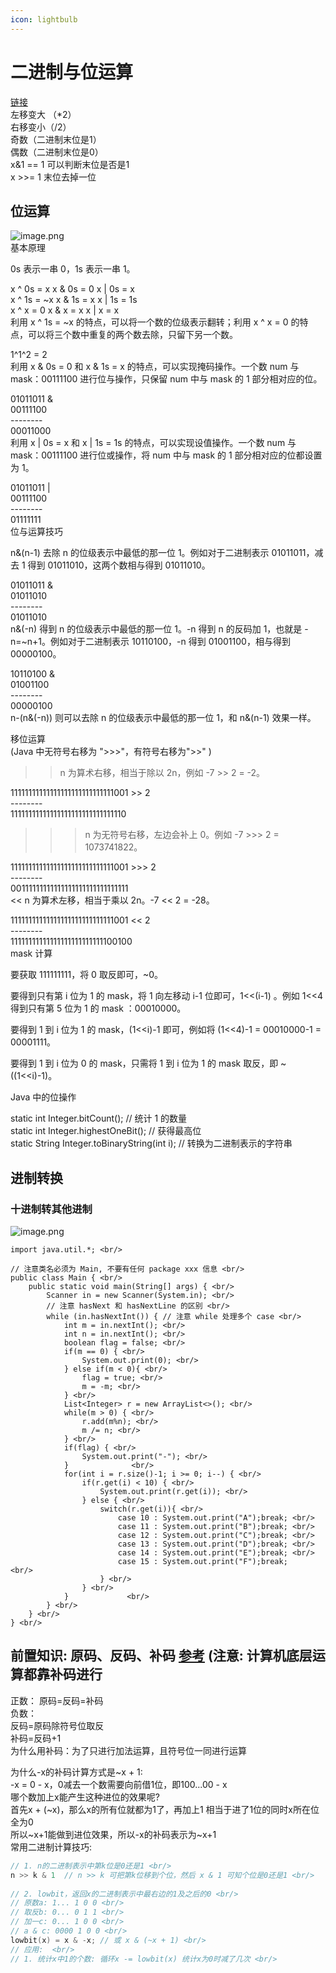 ```yaml
---
icon: lightbulb
---
```

# 二进制与位运算

[链接](https://www.runoob.com/w3cnote/bit-operation.html) <br/>
左移变大 （*2） <br/>
右移变小（/2） <br/>
奇数（二进制末位是1） <br/>
偶数（二进制末位是0） <br/>
x&1 == 1   可以判断末位是否是1 <br/>
x >>= 1  末位去掉一位 <br/>
## 位运算
![image.png](images/2.二进制&位运算-1.png) <br/>
基本原理 <br/>

0s 表示一串 0，1s 表示一串 1。 <br/>

x ^ 0s = x      x & 0s = 0      x | 0s = x <br/>
x ^ 1s = ~x     x & 1s = x      x | 1s = 1s <br/>
x ^ x = 0       x & x = x       x | x = x <br/>
利用 x ^ 1s = ~x 的特点，可以将一个数的位级表示翻转；利用 x ^ x = 0 的特点，可以将三个数中重复的两个数去除，只留下另一个数。 <br/>

1^1^2 = 2 <br/>
利用 x & 0s = 0 和 x & 1s = x 的特点，可以实现掩码操作。一个数 num 与 mask：00111100 进行位与操作，只保留 num 中与 mask 的 1 部分相对应的位。 <br/>

01011011 & <br/>
00111100 <br/>
-------- <br/>
00011000 <br/>
利用 x | 0s = x 和 x | 1s = 1s 的特点，可以实现设值操作。一个数 num 与 mask：00111100 进行位或操作，将 num 中与 mask 的 1 部分相对应的位都设置为 1。 <br/>

01011011 | <br/>
00111100 <br/>
-------- <br/>
01111111 <br/>
位与运算技巧 <br/>

n&(n-1) 去除 n 的位级表示中最低的那一位 1。例如对于二进制表示 01011011，减去 1 得到 01011010，这两个数相与得到 01011010。 <br/>

01011011 & <br/>
01011010 <br/>
-------- <br/>
01011010 <br/>
n&(-n) 得到 n 的位级表示中最低的那一位 1。-n 得到 n 的反码加 1，也就是 -n=~n+1。例如对于二进制表示 10110100，-n 得到 01001100，相与得到 00000100。 <br/>

10110100 & <br/>
01001100 <br/>
-------- <br/>
00000100 <br/>
n-(n&(-n)) 则可以去除 n 的位级表示中最低的那一位 1，和 n&(n-1) 效果一样。 <br/>

移位运算 <br/>
(Java 中无符号右移为 ">>>"，有符号右移为">>" ) <br/>
>> n 为算术右移，相当于除以 2n，例如 -7 >> 2 = -2。 <br/>

11111111111111111111111111111001  >> 2 <br/>
-------- <br/>
11111111111111111111111111111110 <br/>
>>> n 为无符号右移，左边会补上 0。例如 -7 >>> 2 = 1073741822。 <br/>

11111111111111111111111111111001  >>> 2 <br/>
-------- <br/>
00111111111111111111111111111111 <br/>
<< n 为算术左移，相当于乘以 2n。-7 << 2 = -28。 <br/>

11111111111111111111111111111001  << 2 <br/>
-------- <br/>
11111111111111111111111111100100 <br/>
mask 计算 <br/>

要获取 111111111，将 0 取反即可，~0。 <br/>

要得到只有第 i 位为 1 的 mask，将 1 向左移动 i-1 位即可，1<<(i-1) 。例如 1<<4 得到只有第 5 位为 1 的 mask ：00010000。 <br/>

要得到 1 到 i 位为 1 的 mask，(1<<i)-1 即可，例如将 (1<<4)-1 = 00010000-1 = 00001111。 <br/>

要得到 1 到 i 位为 0 的 mask，只需将 1 到 i 位为 1 的 mask 取反，即 ~((1<<i)-1)。 <br/>

Java 中的位操作 <br/>

static int Integer.bitCount();           // 统计 1 的数量 <br/>
static int Integer.highestOneBit();      // 获得最高位 <br/>
static String Integer.toBinaryString(int i);     // 转换为二进制表示的字符串 <br/>
## 进制转换
### 十进制转其他进制
![image.png](images/2.二进制&位运算-2.png) <br/>
```shell
import java.util.*; <br/>

// 注意类名必须为 Main, 不要有任何 package xxx 信息 <br/>
public class Main { <br/>
    public static void main(String[] args) { <br/>
        Scanner in = new Scanner(System.in); <br/>
        // 注意 hasNext 和 hasNextLine 的区别 <br/>
        while (in.hasNextInt()) { // 注意 while 处理多个 case <br/>
            int m = in.nextInt(); <br/>
            int n = in.nextInt(); <br/>
            boolean flag = false; <br/>
            if(m == 0) { <br/>
                System.out.print(0); <br/>
            } else if(m < 0){ <br/>
                flag = true; <br/>
                m = -m; <br/>
            } <br/>
            List<Integer> r = new ArrayList<>(); <br/>
            while(m > 0) { <br/>
                r.add(m%n); <br/>
                m /= n; <br/>
            } <br/>
            if(flag) { <br/>
                System.out.print("-"); <br/>
            }              <br/>
            for(int i = r.size()-1; i >= 0; i--) { <br/>
                if(r.get(i) < 10) { <br/>
                    System.out.print(r.get(i)); <br/>
                } else { <br/>
                    switch(r.get(i)){ <br/>
                        case 10 : System.out.print("A");break; <br/>
                        case 11 : System.out.print("B");break; <br/>
                        case 12 : System.out.print("C");break; <br/>
                        case 13 : System.out.print("D");break; <br/>
                        case 14 : System.out.print("E");break; <br/>
                        case 15 : System.out.print("F");break;                    <br/>
                    } <br/>
                } <br/>
            }             <br/>
        } <br/>
    } <br/>
} <br/>
```
## 前置知识: 原码、反码、补码 [参考](https://www.cnblogs.com/zhangziqiu/archive/2011/03/30/computercode.html) (注意: 计算机底层运算都靠补码进行
正数： 原码=反码=补码 <br/>
负数： <br/>
反码=原码除符号位取反 <br/>
补码=反码+1 <br/>
为什么用补码：为了只进行加法运算，且符号位一同进行运算 <br/>


为什么-x的补码计算方式是~x + 1: <br/>
-x = 0 - x，0减去一个数需要向前借1位，即100...00 - x  <br/>
哪个数加上x能产生这种进位的效果呢? <br/>
首先x + (~x)，那么x的所有位就都为1了，再加上1 相当于进了1位的同时x所在位全为0 <br/>
所以~x+1能做到进位效果，所以-x的补码表示为~x+1 <br/>
常用二进制计算技巧: <br/>
```cpp
// 1. n的二进制表示中第k位是0还是1 <br/>
n >> k & 1  // n >> k 可把第k位移到个位，然后 x & 1 可知个位是0还是1 <br/>
    
// 2. lowbit，返回x的二进制表示中最右边的1及之后的0 <br/>
// 原数a: 1... 1 0 0 <br/>
// 取反b: 0... 0 1 1 <br/>
// 加一c: 0... 1 0 0 <br/>
// a & c: 0000 1 0 0 <br/>
lowbit(x) = x & -x; // 或 x & (~x + 1) <br/>
// 应用:  <br/>
// 1. 统计x中1的个数: 循环x -= lowbit(x) 统计x为0时减了几次 <br/>
```

